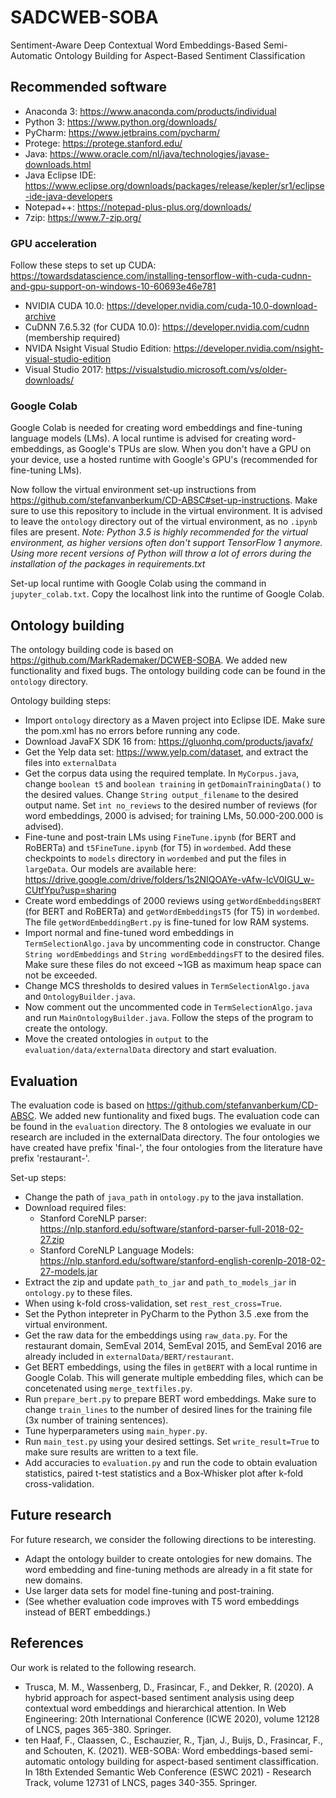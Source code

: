 # SADCWEB-SOBA
Sentiment-Aware Deep Contextual Word Embeddings-Based Semi-Automatic Ontology Building for Aspect-Based Sentiment Classification

## Recommended software
- Anaconda 3: https://www.anaconda.com/products/individual
- Python 3: https://www.python.org/downloads/
- PyCharm: https://www.jetbrains.com/pycharm/
- Protege: https://protege.stanford.edu/
- Java: https://www.oracle.com/nl/java/technologies/javase-downloads.html
- Java Eclipse IDE: https://www.eclipse.org/downloads/packages/release/kepler/sr1/eclipse-ide-java-developers
- Notepad++: https://notepad-plus-plus.org/downloads/
- 7zip: https://www.7-zip.org/

### GPU acceleration
Follow these steps to set up CUDA: https://towardsdatascience.com/installing-tensorflow-with-cuda-cudnn-and-gpu-support-on-windows-10-60693e46e781
- NVIDIA CUDA 10.0: https://developer.nvidia.com/cuda-10.0-download-archive
- CuDNN 7.6.5.32 (for CUDA 10.0): https://developer.nvidia.com/cudnn (membership required)
- NVIDA Nsight Visual Studio Edition: https://developer.nvidia.com/nsight-visual-studio-edition
- Visual Studio 2017: https://visualstudio.microsoft.com/vs/older-downloads/

### Google Colab
Google Colab is needed for creating word embeddings and fine-tuning language models (LMs). A local runtime is advised for creating word-embeddings, as Google's TPUs are slow. When you don't have a GPU on your device, use a hosted runtime with Google's GPU's (recommended for fine-tuning LMs).

Now follow the virtual environment set-up instructions from https://github.com/stefanvanberkum/CD-ABSC#set-up-instructions. Make sure to use this repository to include in the virtual environment. It is advised to leave the `ontology` directory out of the virtual environment, as no `.ipynb` files are present. _Note: Python 3.5 is highly recommended for the virtual environment, as higher versions often don't support TensorFlow 1 anymore. Using more recent versions of Python will throw a lot of errors during the installation of the packages in requirements.txt_

Set-up local runtime with Google Colab using the command in `jupyter_colab.txt`. Copy the localhost link into the runtime of Google Colab.

## Ontology building
The ontology building code is based on https://github.com/MarkRademaker/DCWEB-SOBA. We added new functionality and fixed bugs. The ontology building code can be found in the `ontology` directory.

Ontology building steps:
- Import `ontology` directory as a Maven project into Eclipse IDE. Make sure the pom.xml has no errors before running any code.
- Download JavaFX SDK 16 from: https://gluonhq.com/products/javafx/
- Get the Yelp data set: https://www.yelp.com/dataset, and extract the files into `externalData`
- Get the corpus data using the required template. In `MyCorpus.java`, change `boolean t5` and `boolean training` in `getDomainTrainingData()` to the desired values. Change `String output_filename` to the desired output name. Set `int no_reviews` to the desired number of reviews (for word embeddings, 2000 is advised; for training LMs, 50.000-200.000 is advised).
- Fine-tune and post-train LMs using `FineTune.ipynb` (for BERT and RoBERTa) and `t5FineTune.ipynb` (for T5) in `wordembed`. Add these checkpoints to `models` directory in `wordembed` and put the files in `largeData`. Our models are available here: https://drive.google.com/drive/folders/1s2NIQOAYe-vAfw-lcV0IGU_w-CUtfYpu?usp=sharing
- Create word embeddings of 2000 reviews using `getWordEmbeddingsBERT` (for BERT and RoBERTa) and `getWordEmbeddingsT5` (for T5) in `wordembed`. The file `getWordEmbeddingBert.py` is fine-tuned for low RAM systems. 
- Import normal and fine-tuned word embeddings in `TermSelectionAlgo.java` by uncommenting code in constructor. Change `String wordEmbeddings` and `String wordEmbeddingsFT` to the desired files. Make sure these files do not exceed ~1GB as maximum heap space can not be exceeded. 
- Change MCS thresholds to desired values in `TermSelectionAlgo.java` and `OntologyBuilder.java`.
- Now comment out the uncommented code in `TermSelectionAlgo.java` and run `MainOntologyBuilder.java`. Follow the steps of the program to create the ontology. 
- Move the created ontologies in `output` to the `evaluation/data/externalData` directory and start evaluation.

## Evaluation
The evaluation code is based on https://github.com/stefanvanberkum/CD-ABSC. We added new funtionality and fixed bugs. The evaluation code can be found in the `evaluation` directory. The 8 ontologies we evaluate in our research are included in the externalData directory. The four ontologies we have created have prefix 'final-', the four ontologies from the literature have prefix 'restaurant-'.

Set-up steps:
- Change the path of `java_path` in `ontology.py` to the java installation.
- Download required files:
  -  Stanford CoreNLP parser: https://nlp.stanford.edu/software/stanford-parser-full-2018-02-27.zip
  -  Stanford CoreNLP Language Models: https://nlp.stanford.edu/software/stanford-english-corenlp-2018-02-27-models.jar
-  Extract the zip and update `path_to_jar` and `path_to_models_jar` in `ontology.py` to these files.
-  When using k-fold cross-validation, set `rest_rest_cross=True`.
-  Set the Python intepreter in PyCharm to the Python 3.5 .exe from the virtual environment. 
-  Get the raw data for the embeddings using `raw_data.py`. For the restaurant domain, SemEval 2014, SemEval 2015, and SemEval 2016 are already included in `externalData/BERT/restaurant`.
-  Get BERT embeddings, using the files in `getBERT` with a local runtime in Google Colab. This will generate multiple embedding files, which can be concetenated using `merge_textfiles.py`.
-  Run `prepare_bert.py` to prepare BERT word embeddings. Make sure to change `train_lines` to the number of desired lines for the training file (3x number of training sentences).
-  Tune hyperparameters using `main_hyper.py`.
-  Run `main_test.py` using your desired settings. Set `write_result=True` to make sure results are written to a text file.
-  Add accuracies to `evaluation.py` and run the code to obtain evaluation statistics, paired t-test statistics and a Box-Whisker plot after k-fold cross-validation.

## Future research
For future research, we consider the following directions to be interesting. 
- Adapt the ontology builder to create ontologies for new domains. The word embedding and fine-tuning methods are already in a fit state for new domains.
- Use larger data sets for model fine-tuning and post-training.
- (See whether evaluation code improves with T5 word embeddings instead of BERT embeddings.)

## References
Our work is related to the following research.
- Trusca, M. M., Wassenberg, D., Frasincar, F., and Dekker, R. (2020). A hybrid approach for aspect-based sentiment analysis using deep contextual word embeddings and hierarchical attention. In Web Engineering: 20th International Conference (ICWE 2020), volume 12128 of LNCS, pages 365-380. Springer.
- ten Haaf, F., Claassen, C., Eschauzier, R., Tjan, J., Buijs, D., Frasincar, F., and Schouten, K. (2021). WEB-SOBA: Word embeddings-based semi-automatic ontology building for aspect-based sentiment classiffication. In 18th Extended Semantic Web Conference (ESWC 2021) - Research Track, volume 12731 of LNCS, pages 340-355. Springer.
